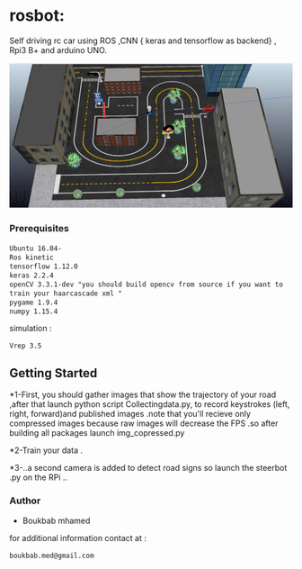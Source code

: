 # rosbot:

Self driving rc car using ROS ,CNN { keras and tensorflow as backend} , Rpi3 B+ and arduino UNO.

![](Screenshot%20from%202019-05-03%2015-45-01.png)

### Prerequisites
```
Ubuntu 16.04-
Ros kinetic
tensorflow 1.12.0
keras 2.2.4
openCV 3.3.1-dev "you should build opencv from source if you want to train your haarcascade xml "
pygame 1.9.4
numpy 1.15.4
```
simulation :
```
Vrep 3.5
```
## Getting Started

 *1-First, you should gather images that show the trajectory of your road  ,after that launch python script Collectingdata.py, to  record keystrokes (left, right, forward)and published images .note that you'll recieve only compressed images because raw images will decrease the FPS .so after building  all packages launch img_copressed.py
 
*2-Train your data .

*3-..a second camera is added to detect road signs so launch the steerbot .py on the RPi ..

### Author 
* Boukbab mhamed

for additional information contact at :
```
boukbab.med@gmail.com
```
